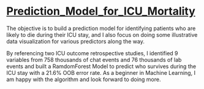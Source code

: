 # [Prediction_Model_for_ICU_Mortality](https://rpubs.com/hhsieh2416/716884)
The objective is to build a prediction model for identifying patients who are likely to die during their ICU stay, and I also focus on doing some illustrative data visualization for various predictors along the way.

By referencing two ICU outcome retrospective studies, I identified 9 variables from 758 thousands of chat events and 76 thousands of lab events and built a RamdomForest Model to predict who survives during the ICU stay with a 21.6% OOB error rate. As a beginner in Machine Learning, I am happy with the algorithm and look forward to doing more.
